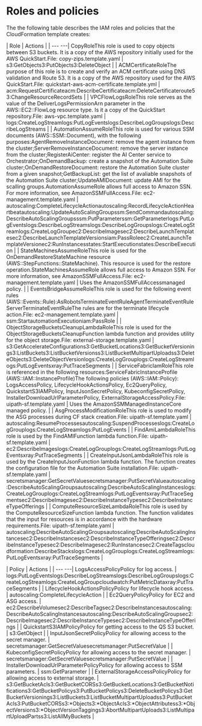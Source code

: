 ﻿# Roles and policies

The the following table describes the IAM roles and policies that the CloudFormation template creates:


| Role | Actions |
| --- ---| CopyRoleThis role is used to copy objects between S3 buckets. It is a copy of the  AWS repository initially used for the AWS QuickStart.File: copy-zips.template.yaml | s3:GetObjects3:PutObjects3:DeleteObject |
| ACMCertificateRoleThe purpose of this role is to create and verify an ACM certificate using DNS validation and Route 53. It is a copy of the  AWS repository used for the AWS QuickStart.File: quickstart-aws-acm-certificate.template.yml | acm:RequestCertificateacm:DescribeCertificateacm:DeleteCertificateroute53:ChangeResourceRecordSets |
| VPCFlowLogsRoleThis role serves as the value of the DeliverLogsPermissionArn parameter in the                                     AWS::EC2::FlowLog resource type. Is it a copy                                 of the                                  QuickStart repository.File: aws-vpc.template.yaml | logs:CreateLogStreamlogs:PutLogEventslogs:DescribeLogGroupslogs:DescribeLogStreams |
| AutomationAssumeRoleThis role is used for various SSM documents (AWS::SSM::Document), with the following purposes:AgentRemoveInstanceDocument: remove the agent instance from the cluster;ServerRemoveInstanceDocument: remove the server instance from the cluster;RegisterAiCenter: register the AI Center service to Orchestrator;OnDemandBackup: create a snapshot of the Automation Suite cluster;OnDemandRestoreDocument: restore                                     the Automation Suite cluster from a given snapshot;GetBackupList: get the list of avaliable snapshots of the Automation Suite cluster;UpdateAMIDocument: update AMI for the scalling groups.AutomationAssumeRole allows full access to Amazon SSN. For more information, see AmazonSSMFullAccess.File: ec2-management.template.yaml | autoscaling:CompleteLifecycleActionautoscaling:RecordLifecycleActionHeartbeatautoscaling:UpdateAutoScalingGroupssm:SendCommandautoscaling:DescribeAutoScalingGroupsssm:PutParameterssm:GetParameterlogs:PutLogEventslogs:DescribeLogStreamslogs:DescribeLogGroupslogs:CreateLogStreamlogs:CreateLogGroupec2:DescribeImagesec2:DescribeLaunchTemplatesec2:DescribeLaunchTemplateVersionsiam:PassRoleec2:CreateLaunchTemplateVersionec2:RunInstancesstates:StartExecutionstates:DescribeExecution |
| StateMachinesAssumeRoleThis role is used for the OnDemandRestoreStateMachine resource                                     (AWS::StepFunctions::StateMachine). This                                 resource is used for the restore operation.StateMachinesAssumeRole allows full access to Amazon SSN. For more information, see AmazonSSMFullAccess.File: ec2-management.template.yaml | Uses the AmazonSSMFullAccessmanaged policy. |
| EventsBridgeAssumeRoleThis role is used for the following event rules (AWS::Events::Rule):AsRobotsTerminateEventRuleAgentTerminateEventRuleServerTerminateEventRuleThe rules are for the terminate lifecycle action.File: ec2-management.template.yaml | ssm:StartautomationExecutioniam:PassRole |
| ObjectStorageBucketsCleanupLambdaRoleThis role is used for the ObjectStorageBucketsCleanupFunction lambda function and provides utility for the object storage.File: external-storage.template.yaml | s3:GetAccelerateConfigurations3:GetBucketLocations3:GetBucketVersionings3:ListBuckets3:ListBucketVersionss3:ListBucketMultipartUploadss3:DeleteObjects3:DeleteObjectVersionlogs:CreateLogGrouplogs:CreateLogStreamlogs:PutLogEventsxray:PutTraceSegments |
| ServiceFabricIamRoleThis role is referenced in the following resources:ServiceFabricInstanceProfile (AWS::IAM::InstanceProfile)The following policies (AWS::IAM::Policy): LogsAccessPolicy, LifecycleHookActionsPolicy, Ec2QueryPolicy, QuickstartS3IAMPolicy, InputJsonSecretPolicy, KubeconfigSecretPolicy, InstallerDownloadUrlParameterPolicy, ExternalStorageAccessPolicy.File: uipath-sf.template.yaml | Uses the AmazonSSMManagedInstanceCore managed policy. |
| AsgProcessModificationRoleThis role is used to modify the ASG processes during CF stack creation.File: uipath-sf.template.yaml | autoscaling:ResumeProcessesautoscaling:SuspendProcesseslogs:CreateLogGrouplogs:CreateLogStreamlogs:PutLogEvents |
| FindAmiLambdaRoleThis role is used by the FindAMIFunction lambda function.File: uipath-sf.template.yaml | ec2:DescribeImageslogs:CreateLogGrouplogs:CreateLogStreamlogs:PutLogEventsxray:PutTraceSegments |
| CreateInputJsonLambdaRoleThis role is used by the CreateInputJsonFunction lambda function. The function                                 creates the configuration file for the Automation Suite                                 installation.File: uipath-sf.template.yaml | secretsmanager:GetSecretValuesecretsmanager:PutSecretValueautoscaling:DescribeAutoScalingGroupsautoscaling:DescribeAutoScalingInstanceslogs:CreateLogGrouplogs:CreateLogStreamlogs:PutLogEventsxray:PutTraceSegmentsec2:DescribeImagesec2:DescribeInstanceTypesec2:DescribeInstanceTypeOfferings |
| ComputeResourceSizeLambdaRoleThis role is used by the ComputeResourceSizeFunction lambda function. The                                 function validates that the input for resources is in accordance                                 with the hardware requirements.File: uipath-sf.template.yaml | autoscaling:DescribeAutoScalingGroupsautoscaling:DescribeAutoScalingInstancesec2:DescribeInstancesec2:DescribeInstanceTypeOfferingsec2:DescribeInstanceTypesec2:DescribeImagesec2:RunInstancesec2:CreateTagscloudformation:DescribeStackslogs:CreateLogGrouplogs:CreateLogStreamlogs:PutLogEventsxray:PutTraceSegments |




| Policy | Actions |
| --- ---| LogsAccessPolicyPolicy for log access. | logs:PutLogEventslogs:DescribeLogStreamslogs:DescribeLogGroupslogs:CreateLogStreamlogs:CreateLogGroupcloudwatch:PutMetricDataxray:PutTraceSegments |
| LifecycleHookActionsPolicyPolicy for lifecycle hook access. | autoscaling:CompleteLifecycleAction |
| Ec2QueryPolicyPolicy for EC2 and ASG access. | ec2:DescribeVolumesec2:DescribeTagsec2:DescribeInstancesautoscaling:DescribeAutoScalingInstancesautoscaling:DescribeAutoScalingGroupsec2:DescribeImagesec2:DescribeInstanceTypesec2:DescribeInstanceTypeOfferings |
| QuickstartS3IAMPolicyPolicy for getting access to the QS S3 bucket. | s3:GetObject |
| InputJsonSecretPolicyPolicy for allowing access to the secret manager. | secretsmanager:GetSecretValuesecretsmanager:PutSecretValue |
| KubeconfigSecretPolicyPolicy for allowing access to the secret manager. | secretsmanager:GetSecretValuesecretsmanager:PutSecretValue |
| InstallerDownloadUrlParameterPolicyPolicy for allowing access to SSM parameters. | ssm:GetParameter |
| ExternalStorageAccessPolicyPolicy for allowing access to external storage. | s3:GetBucketAcls3:GetBucketCORSs3:GetBucketLocations3:GetBucketNotifications3:GetBucketPolicys3:PutBucketPolicys3:DeleteBucketPolicys3:GetBucketVersionings3:ListBuckets3:ListBucketMultipartUploadss3:PutBucketAcls3:PutBucketCORSs3:*Objects3:*ObjectAcls3:*ObjectAttributess3:*ObjectVersions3:*ObjectVersionTaggings3:AbortMultipartUploads3:ListMultipartUploadPartss3:ListAllMyBuckets |
